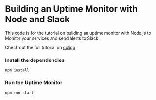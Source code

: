 # Building an Uptime Monitor with Node and Slack

This code is for the tutorial on building an uptime monitor with Node.js to Monitor your services and send alerts to Slack

Check out the full tutorial on [coligo](https://coligo.io/uptime-monitor-with-node-slack/)

### Install the dependencies

```bash
npm install
```

### Run the Uptime Monitor

```bash
npm run start
```

